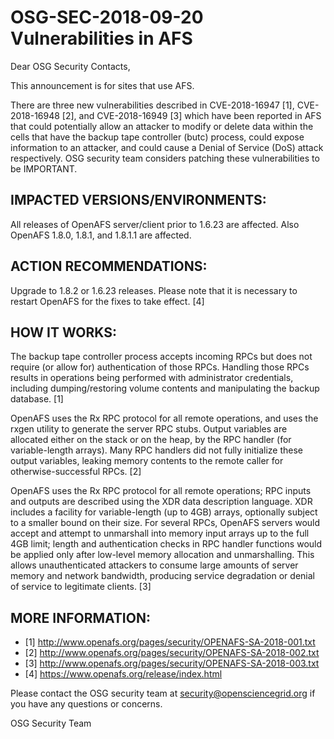 # OSG-SEC-2018-09-20 Vulnerabilities in AFS

Dear OSG Security Contacts, 

This announcement is for sites that use AFS. 

There are three new vulnerabilities described in CVE-2018-16947 [1], CVE-2018-16948 [2], and CVE-2018-16949 [3] which have been reported in AFS that could potentially allow an attacker to modify or delete data within the cells that have the backup tape controller (butc) process, could expose information to an attacker, and could cause a Denial of Service (DoS) attack respectively. OSG security team considers patching these vulnerabilities to be IMPORTANT.     

## IMPACTED VERSIONS/ENVIRONMENTS:
All releases of OpenAFS server/client prior to 1.6.23 are affected.
Also OpenAFS 1.8.0, 1.8.1, and 1.8.1.1 are affected. 

## ACTION RECOMMENDATIONS:
Upgrade to 1.8.2 or 1.6.23 releases. Please note that it is necessary to restart OpenAFS for the fixes to take effect. [4]

## HOW IT WORKS:
The backup tape controller process accepts incoming RPCs but does not require (or allow for) authentication of those RPCs. Handling those RPCs results in operations being performed with administrator credentials, including dumping/restoring volume contents and manipulating the backup database. [1] 

OpenAFS uses the Rx RPC protocol for all remote operations, and uses the rxgen utility to generate the server RPC stubs. Output variables are allocated either on the stack or on the heap, by the RPC handler (for variable-length arrays). Many RPC handlers did not fully initialize these output variables, leaking memory contents to the remote caller for otherwise-successful RPCs. [2] 

OpenAFS uses the Rx RPC protocol for all remote operations; RPC inputs and outputs are described using the XDR data description language. XDR includes a facility for variable-length (up to 4GB) arrays, optionally subject to a smaller bound on their size. For several RPCs, OpenAFS servers would accept and attempt to unmarshall into memory input arrays up to the full 4GB limit; length and authentication checks in RPC handler functions would be applied only after low-level memory allocation and unmarshalling. This allows unauthenticated attackers to consume large amounts of server memory and network bandwidth, producing service degradation or denial of service to legitimate clients. [3]

## MORE INFORMATION:
- [1] <http://www.openafs.org/pages/security/OPENAFS-SA-2018-001.txt>
- [2] <http://www.openafs.org/pages/security/OPENAFS-SA-2018-002.txt>
- [3] <http://www.openafs.org/pages/security/OPENAFS-SA-2018-003.txt>
- [4] <https://www.openafs.org/release/index.html>

Please contact the OSG security team at security@opensciencegrid.org if you have any questions or concerns. 

OSG Security Team
